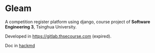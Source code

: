 # Gleam
A competition register platform using django, course project of **Software Engineering 3**, Tsinghua University.

Developed in https://gitlab.thsecourse.com (expired).

Doc in [hackmd](https://hackmd.io/FAkHv1ZnTJKSl-sSjKw7OQ)
